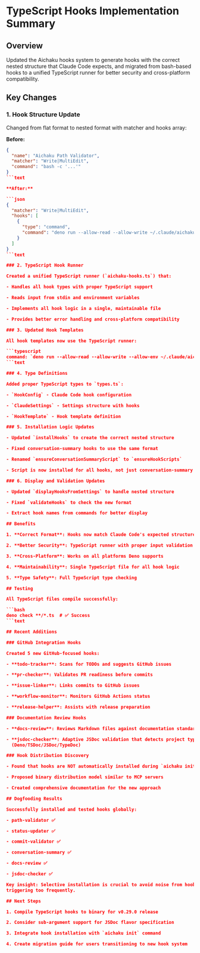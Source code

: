 # TypeScript Hooks Implementation Summary

## Overview

Updated the Aichaku hooks system to generate hooks with the correct nested
structure that Claude Code expects, and migrated from bash-based hooks to a
unified TypeScript runner for better security and cross-platform compatibility.

## Key Changes

### 1. Hook Structure Update

Changed from flat format to nested format with matcher and hooks array:

**Before:**

````json
{
  "name": "Aichaku Path Validator",
  "matcher": "Write|MultiEdit",
  "command": "bash -c '...'"
}
```text

**After:**

```json
{
  "matcher": "Write|MultiEdit",
  "hooks": [
    {
      "type": "command",
      "command": "deno run --allow-read --allow-write ~/.claude/aichaku/hooks/aichaku-hooks.ts path-validator"
    }
  ]
}
```text

### 2. TypeScript Hook Runner

Created a unified TypeScript runner (`aichaku-hooks.ts`) that:

- Handles all hook types with proper TypeScript support

- Reads input from stdin and environment variables

- Implements all hook logic in a single, maintainable file

- Provides better error handling and cross-platform compatibility

### 3. Updated Hook Templates

All hook templates now use the TypeScript runner:

```typescript
command: `deno run --allow-read --allow-write --allow-env ~/.claude/aichaku/hooks/aichaku-hooks.ts hook-name`;
```text

### 4. Type Definitions

Added proper TypeScript types to `types.ts`:

- `HookConfig` - Claude Code hook configuration

- `ClaudeSettings` - Settings structure with hooks

- `HookTemplate` - Hook template definition

### 5. Installation Logic Updates

- Updated `installHooks` to create the correct nested structure

- Fixed conversation-summary hooks to use the same format

- Renamed `ensureConversationSummaryScript` to `ensureHookScripts`

- Script is now installed for all hooks, not just conversation-summary

### 6. Display and Validation Updates

- Updated `displayHooksFromSettings` to handle nested structure

- Fixed `validateHooks` to check the new format

- Extract hook names from commands for better display

## Benefits

1. **Correct Format**: Hooks now match Claude Code's expected structure

2. **Better Security**: TypeScript runner with proper input validation

3. **Cross-Platform**: Works on all platforms Deno supports

4. **Maintainability**: Single TypeScript file for all hook logic

5. **Type Safety**: Full TypeScript type checking

## Testing

All TypeScript files compile successfully:

```bash
deno check **/*.ts  # ✅ Success
```text

## Recent Additions

### GitHub Integration Hooks

Created 5 new GitHub-focused hooks:

- **todo-tracker**: Scans for TODOs and suggests GitHub issues

- **pr-checker**: Validates PR readiness before commits

- **issue-linker**: Links commits to GitHub issues

- **workflow-monitor**: Monitors GitHub Actions status

- **release-helper**: Assists with release preparation

### Documentation Review Hooks

- **docs-review**: Reviews Markdown files against documentation standards

- **jsdoc-checker**: Adaptive JSDoc validation that detects project type
  (Deno/TSDoc/JSDoc/TypeDoc)

### Hook Distribution Discovery

- Found that hooks are NOT automatically installed during `aichaku init`

- Proposed binary distribution model similar to MCP servers

- Created comprehensive documentation for the new approach

## Dogfooding Results

Successfully installed and tested hooks globally:

- path-validator ✅

- status-updater ✅

- commit-validator ✅

- conversation-summary ✅

- docs-review ✅

- jsdoc-checker ✅

Key insight: Selective installation is crucial to avoid noise from hooks
triggering too frequently.

## Next Steps

1. Compile TypeScript hooks to binary for v0.29.0 release

2. Consider sub-argument support for JSDoc flavor specification

3. Integrate hook installation with `aichaku init` command

4. Create migration guide for users transitioning to new hook system
````
